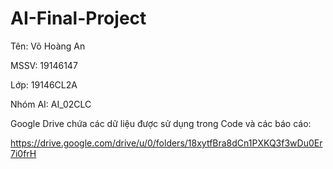 # AI-Final-Project

Tên: Võ Hoàng An

MSSV: 19146147

Lớp: 19146CL2A

Nhóm AI: AI_02CLC

Google Drive chứa các dữ liệu được sử dụng trong Code và các báo cáo:

https://drive.google.com/drive/u/0/folders/18xytfBra8dCn1PXKQ3f3wDu0Er7i0frH
